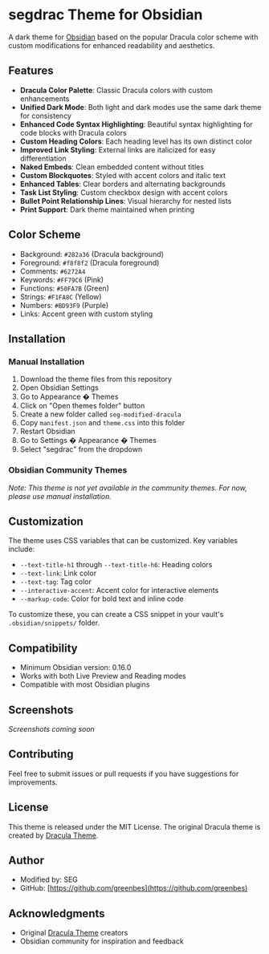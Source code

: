 # segdrac Theme for Obsidian

A dark theme for [Obsidian](https://obsidian.md) based on the popular Dracula color scheme with custom modifications for enhanced readability and aesthetics.

## Features

- **Dracula Color Palette**: Classic Dracula colors with custom enhancements
- **Unified Dark Mode**: Both light and dark modes use the same dark theme for consistency
- **Enhanced Code Syntax Highlighting**: Beautiful syntax highlighting for code blocks with Dracula colors
- **Custom Heading Colors**: Each heading level has its own distinct color
- **Improved Link Styling**: External links are italicized for easy differentiation
- **Naked Embeds**: Clean embedded content without titles
- **Custom Blockquotes**: Styled with accent colors and italic text
- **Enhanced Tables**: Clear borders and alternating backgrounds
- **Task List Styling**: Custom checkbox design with accent colors
- **Bullet Point Relationship Lines**: Visual hierarchy for nested lists
- **Print Support**: Dark theme maintained when printing

## Color Scheme

- Background: `#282a36` (Dracula background)
- Foreground: `#f8f8f2` (Dracula foreground)
- Comments: `#6272A4`
- Keywords: `#FF79C6` (Pink)
- Functions: `#50FA7B` (Green)
- Strings: `#F1FA8C` (Yellow)
- Numbers: `#BD93F9` (Purple)
- Links: Accent green with custom styling

## Installation

### Manual Installation

1. Download the theme files from this repository
2. Open Obsidian Settings
3. Go to Appearance � Themes
4. Click on "Open themes folder" button
5. Create a new folder called `seg-modified-dracula`
6. Copy `manifest.json` and `theme.css` into this folder
7. Restart Obsidian
8. Go to Settings � Appearance � Themes
9. Select "segdrac" from the dropdown

### Obsidian Community Themes

*Note: This theme is not yet available in the community themes. For now, please use manual installation.*

## Customization

The theme uses CSS variables that can be customized. Key variables include:

- `--text-title-h1` through `--text-title-h6`: Heading colors
- `--text-link`: Link color
- `--text-tag`: Tag color
- `--interactive-accent`: Accent color for interactive elements
- `--markup-code`: Color for bold text and inline code

To customize these, you can create a CSS snippet in your vault's `.obsidian/snippets/` folder.

## Compatibility

- Minimum Obsidian version: 0.16.0
- Works with both Live Preview and Reading modes
- Compatible with most Obsidian plugins

## Screenshots

*Screenshots coming soon*

## Contributing

Feel free to submit issues or pull requests if you have suggestions for improvements.

## License

This theme is released under the MIT License. The original Dracula theme is created by [Dracula Theme](https://draculatheme.com/).

## Author

- Modified by: SEG
- GitHub: [https://github.com/greenbes](https://github.com/greenbes)

## Acknowledgments

- Original [Dracula Theme](https://draculatheme.com/) creators
- Obsidian community for inspiration and feedback
